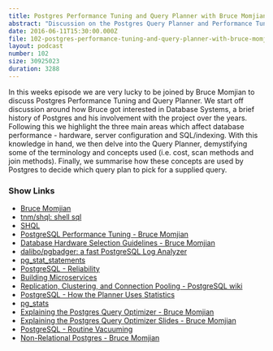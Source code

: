 ```yaml
---
title: Postgres Performance Tuning and Query Planner with Bruce Momjian
abstract: "Discussion on the Postgres Query Planner and Performance Tuning"
date: 2016-06-11T15:30:00.000Z
file: 102-postgres-performance-tuning-and-query-planner-with-bruce-momjian.mp3
layout: podcast
number: 102
size: 30925023
duration: 3288
---
```


In this weeks episode we are very lucky to be joined by Bruce Momjian to discuss Postgres Performance Tuning and Query Planner.
We start off discussion around how Bruce got interested in Database Systems, a brief history of Postgres and his involvement with the project over the years.
Following this we highlight the three main areas which affect database performance - hardware, server configuration and SQL/indexing.
With this knowledge in hand, we then delve into the Query Planner, demystifying some of the terminology and concepts used (i.e. cost, scan methods and join methods).
Finally, we summarise how these concepts are used by Postgres to decide which query plan to pick for a supplied query.

### Show Links

- [Bruce Momjian](https://momjian.us/)
- [tnm/shql: shell sql](https://github.com/tnm/shql)
- [SHQL](http://lorance.freeshell.org/shql/)
- [PostgreSQL Performance Tuning - Bruce Momjian](https://momjian.us/main/writings/pgsql/performance.pdf)
- [Database Hardware Selection Guidelines - Bruce Momjian](https://www.youtube.com/watch?v=qIlYZeSuv8w)
- [dalibo/pgbadger: a fast PostgreSQL Log Analyzer](https://github.com/dalibo/pgbadger)
- [pg_stat_statements](https://www.postgresql.org/docs/9.5/static/pgstatstatements.html)
- [PostgreSQL - Reliability](https://www.postgresql.org/docs/9.5/static/wal-reliability.html)
- [Building Microservices](http://shop.oreilly.com/product/0636920033158.do)
- [Replication, Clustering, and Connection Pooling - PostgreSQL wiki](https://wiki.postgresql.org/wiki/Replication,_Clustering,_and_Connection_Pooling)
- [PostgreSQL - How the Planner Uses Statistics](https://www.postgresql.org/docs/9.5/static/planner-stats-details.html)
- [pg_stats](https://www.postgresql.org/docs/9.5/static/view-pg-stats.html)
- [Explaining the Postgres Query Optimizer - Bruce Momjian](https://www.youtube.com/watch?v=P5iZri9s0WQ)
- [Explaining the Postgres Query Optimizer Slides - Bruce Momjian](https://momjian.us/main/writings/pgsql/optimizer.pdf)
- [PostgreSQL - Routine Vacuuming](https://www.postgresql.org/docs/9.5/static/routine-vacuuming.html#AUTOVACUUM)
- [Non-Relational Postgres - Bruce Momjian](https://momjian.us/main/writings/pgsql/non-relational.pdf)
